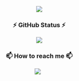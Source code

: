 <p align="center">
  <img src="https://capsule-render.vercel.app/api?type=waving&color=gradient&customColorList=0,15,30&height=250&section=header&text=Welcome,%20I'm%20BoMin%20LEE.&fontSize=70" />
</p>

<!-- <h3 align="center">💻 I’m currently learning (by myself) 💻</h3>
<p align="center">
  <img src="https://img.shields.io/badge/Swift-F05138?style=plastic&logo=Swift&logoColor=white"/>
</p>

<h3 align="center">💻 I’m currently learning (in school) 💻</h3>
<p align="center">
  <img src="https://img.shields.io/badge/Python-3776AB?style=plastic&logo=Python&logoColor=white"/></a>&nbsp
</p> -->

<h3 align="center">⚡ GitHub Status ⚡</h3>
<p align="center">
  <img src="https://github-readme-stats.vercel.app/api?username=bome24&show_icons=true&theme=tokyonight&icon_color=AA0017">
</p>

<h3 align="center">📫 How to reach me 📫</h3>
<p align="center">
<!--   <img src="https://img.shields.io/badge/keibmlee@naver.com-03C75A?style=plastic&logo=Naver&logoColor=white"/></a>&nbsp
  <a href="https://www.instagram.com/ihavebomin/"> -->
    <img src="https://img.shields.io/badge/lbmleebm@gmail.com-E4405F?style=plastic&logo=Gmail&logoColor=white"/>
  </a>&nbsp
</p>



<!--
**bome24/bome24** is a ✨ _special_ ✨ repository because its `README.md` (this file) appears on your GitHub profile.

Here are some ideas to get you started:

- 🔭 I’m currently working on ...
- 🌱 I’m currently learning ...
- 👯 I’m looking to collaborate on ...
- 🤔 I’m looking for help with ...
- 💬 Ask me about ...
- 📫 How to reach me: ...
- 😄 Pronouns: ...
- ⚡ Fun fact: ...
-->
